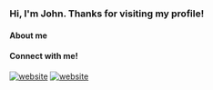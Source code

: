 ### Hi, I'm John. Thanks for visiting my profile!

#### About me

#### Connect with me!
[![website](./img/linkedin-light.svg)](https://linkedin.com/in/jvithoulkas#gh-light-mode-only)
[![website](./img/linkedin-dark.svg)](https://linkedin.com/in/jvithoulkas#gh-dark-mode-only)
&nbsp;&nbsp;

<!--
**jvit1/jvit1** is a ✨ _special_ ✨ repository because its `README.md` (this file) appears on your GitHub profile.

Here are some ideas to get you started:

- 🔭 I’m currently working on ...
- 🌱 I’m currently learning ...
- 👯 I’m looking to collaborate on ...
- 🤔 I’m looking for help with ...
- 💬 Ask me about ...
- 📫 How to reach me: ...
- 😄 Pronouns: ...
- ⚡ Fun fact: ...
-->
